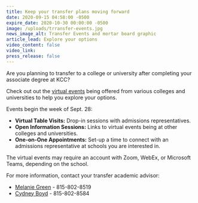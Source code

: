```yaml
---
title: Keep your transfer plans moving forward
date: 2020-09-15 04:58:00 -0500
expire_date: 2020-10-30 00:00:00 -0500
image: /uploads/trransfer-events.jpg
news_image_alt: Transfer Events and mortar board graphic
article_lead: Explore your options
video_content: false
video_link:
press_release: false
---
```


Are you planning to transfer to a college or university after completing your associate degree at KCC?

Check out out the&nbsp;[virtual events](http://www.kcc.edu/students/helpful/transfer/Pages/transferfair.aspx)&nbsp;being offered from various colleges and universities to help you explore your options.

Events begin the week of Sept. 28:

* **Virtual Table Visits:** Drop-in sessions with admissions representatives.
* **Open Information Sessions:** Links to virtual events being at other colleges and universities.
* **One-on-One Appointments:** Set-up a time to connect with an admissions representative at schools you are interested in.

The virtual events may require an account with Zoom, WebEx, or Microsoft Teams, depending on the school.

For more information, contact your transfer academic advisor:

* [Melanie Green](mailto:mgreen@kcc.edu) - 815-802-8519
* [Cydney Boyd](mailto:cboyd@kcc.edu) - 815-802-8584